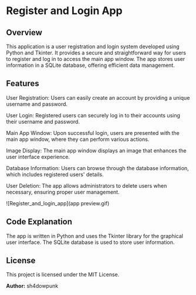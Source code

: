 # Register and Login App

## Overview
This application is a user registration and login system developed using Python and Tkinter. It provides a secure and straightforward way for users to register and log in to access the main app window. The app stores user information in a SQLite database, offering efficient data management.

## Features
User Registration: Users can easily create an account by providing a unique username and password.

User Login: Registered users can securely log in to their accounts using their username and password.

Main App Window: Upon successful login, users are presented with the main app window, where they can perform various actions.

Image Display: The main app window displays an image that enhances the user interface experience.

Database Information: Users can browse through the database information, which includes registered users' details.

User Deletion: The app allows administrators to delete users when necessary, ensuring proper user management.


![Register_and_login_app](app preview.gif)

## Code Explanation
The app is written in Python and uses the Tkinter library for the graphical user interface. The SQLite database is used to store user information.


## License
This project is licensed under the MIT License.


**Author:** sh4dowpunk
